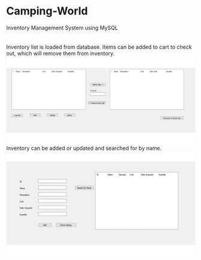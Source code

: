 # Camping-World
Inventory Management System using MySQL\
<br>
<br>
Inventory list is loaded from database. Items can be added to cart to check out, which will remove them from inventory.
![pic1](https://github.com/BrettAnderson015/Camping-World/blob/temp/CampingWorldpic1.gif)
Inventory can be added or updated and searched for by name.
![pic2](https://github.com/BrettAnderson015/Camping-World/blob/temp/CampingWorldpic2.gif)
